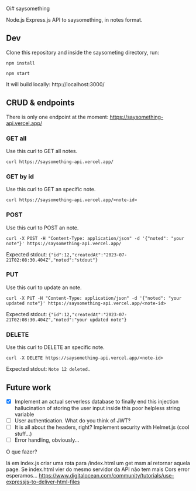 Oi# saysomething

Node.js Express.js API to saysomething, in notes format.

## Dev

Clone this repository and inside the saysometing directory, run:

`npm install`

`npm start`

It will build locally: http://localhost:3000/

## CRUD & endpoints

There is only one endpoint at the moment: https://saysomething-api.vercel.app/

### GET all

Use this curl to GET all notes.

`curl https://saysomething-api.vercel.app/`

### GET by id

Use this curl to GET an specific note.

`curl https://saysomething-api.vercel.app/<note-id>`

### POST

Use this curl to POST an note.

`curl -X POST -H "Content-Type: application/json" -d '{"noted": "your note"}' https://saysomething-api.vercel.app/`

Expected stdout: `{"id":12,"createdAt":"2023-07-21T02:08:30.404Z","noted":"stdout"}`

### PUT

Use this curl to update  an note.

`curl -X PUT -H "Content-Type: application/json" -d '{"noted": "your updated note"}' https://saysomething-api.vercel.app/<note-id>`

Expected stdout: `{"id":12,"createdAt":"2023-07-21T02:08:30.404Z","noted":"your updated note"}`

### DELETE

Use this curl to DELETE an specific note.

`curl -X DELETE https://saysomething-api.vercel.app/<note-id>`

Expected stdout: `Note 12 deleted.`

## Future work

- [x] Implement an actual serverless database to finally end this injection hallucination of storing the user input inside this poor helpless string variable
- [ ] User authentication. What do you think of JWT?
- [ ] It is all about the headers, right? Implement security with Helmet.js (cool stuff...)
- [ ] Error handling, obviously...

O que fazer?

lá em index.js criar uma rota para /index.html um get msm aí retornar aquela page. Se index.html vier do mesmo servidor da API não tem  mais Cors error esperamos...
https://www.digitalocean.com/community/tutorials/use-expressjs-to-deliver-html-files
